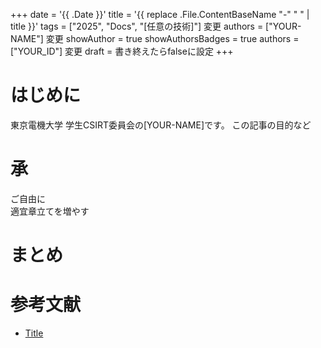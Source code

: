 +++
date = '{{ .Date }}'
title = '{{ replace .File.ContentBaseName "-" " " | title }}'
tags = ["2025", "Docs", "[任意の技術]"] 変更
authors = ["YOUR-NAME"] 変更
showAuthor = true
showAuthorsBadges = true
authors = ["YOUR_ID"] 変更
draft = 書き終えたらfalseに設定
+++

# はじめに
東京電機大学 学生CSIRT委員会の[YOUR-NAME]です。
この記事の目的など

# 承
ご自由に  
適宜章立てを増やす

# まとめ

# 参考文献
- [Title](url)